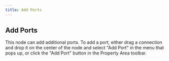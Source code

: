 ```yaml
---
title: Add Ports
---
```


## Add Ports

This node can add additional ports. To add a port, either drag a connection and drop it on the center of the node and select "Add Port" in the menu that pops up, or click the "Add Port" button in the Property Area toolbar.
